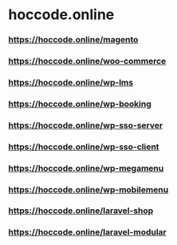 # hoccode.online
### https://hoccode.online/magento
### https://hoccode.online/woo-commerce
### https://hoccode.online/wp-lms
### https://hoccode.online/wp-booking
### https://hoccode.online/wp-sso-server
### https://hoccode.online/wp-sso-client
### https://hoccode.online/wp-megamenu
### https://hoccode.online/wp-mobilemenu
### https://hoccode.online/laravel-shop
### https://hoccode.online/laravel-modular
